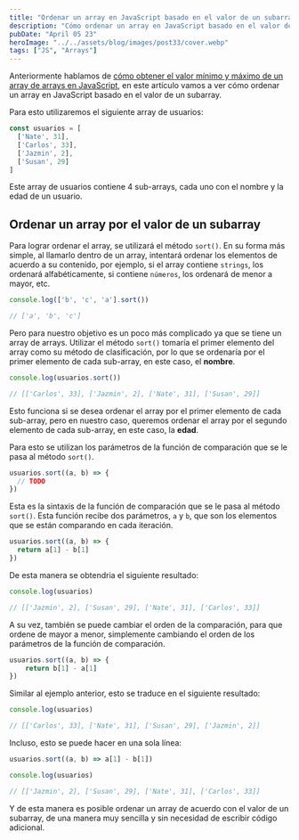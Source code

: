 ```yaml
---
title: "Ordenar un array en JavaScript basado en el valor de un subarray"
description: "Cómo ordenar un array en JavaScript basado en el valor de un subarray"
pubDate: "April 05 23"
heroImage: "../../assets/blog/images/post33/cover.webp"
tags: ["JS", "Arrays"]
---
```


Anteriormente hablamos de [cómo obtener el valor mínimo y máximo de un array de arrays en JavaScript](https://asjordi.dev/blog/obtener-el-valor-minimo-y-maximo-de-un-array-de-arrays-en-javascript/), en este artículo vamos a ver cómo ordenar un array en JavaScript basado en el valor de un subarray.

Para esto utilizaremos el siguiente array de usuarios:

```js
const usuarios = [
  ['Nate', 31],
  ['Carlos', 33],
  ['Jazmin', 2],
  ['Susan', 29]
]
```

Este array de usuarios contiene 4 sub-arrays, cada uno con el nombre y la edad de un usuario.

## Ordenar un array por el valor de un subarray

Para lograr ordenar el array, se utilizará el método `sort()`. En su forma más simple, al llamarlo dentro de un array, intentará ordenar los elementos de acuerdo a su contenido, por ejemplo, si el array contiene `strings`, los ordenará alfabéticamente, si contiene `números`, los ordenará de menor a mayor, etc.

```js
console.log(['b', 'c', 'a'].sort())

// ['a', 'b', 'c']
```

Pero para nuestro objetivo es un poco más complicado ya que se tiene un array de arrays. Utilizar el método `sort()` tomaría el primer elemento del array como su método de clasificación, por lo que se ordenaría por el primer elemento de cada sub-array, en este caso, el **nombre**.

```js
console.log(usuarios.sort())

// [['Carlos', 33], ['Jazmin', 2], ['Nate', 31], ['Susan', 29]]
```

Esto funciona si se desea ordenar el array por el primer elemento de cada sub-array, pero en nuestro caso, queremos ordenar el array por el segundo elemento de cada sub-array, en este caso, la **edad**.

Para esto se utilizan los parámetros de la función de comparación que se le pasa al método `sort()`.

```js
usuarios.sort((a, b) => {
  // TODO
})
```

Esta es la sintaxis de la función de comparación que se le pasa al método `sort()`. Esta función recibe dos parámetros, `a` y `b`, que son los elementos que se están comparando en cada iteración.

```js
usuarios.sort((a, b) => {
  return a[1] - b[1]
})
```

De esta manera se obtendria el siguiente resultado:

```js
console.log(usuarios)

// [['Jazmin', 2], ['Susan', 29], ['Nate', 31], ['Carlos', 33]]
```

A su vez, también se puede cambiar el orden de la comparación, para que ordene de mayor a menor, simplemente cambiando el orden de los parámetros de la función de comparación.

```js
usuarios.sort((a, b) => {
	return b[1] - a[1]
})
```

Similar al ejemplo anterior, esto se traduce en el siguiente resultado:

```js
console.log(usuarios)

// [['Carlos', 33], ['Nate', 31], ['Susan', 29], ['Jazmin', 2]]
```

Incluso, esto se puede hacer en una sola línea:

```js
usuarios.sort((a, b) => a[1] - b[1])

console.log(usuarios)

// [['Jazmin', 2], ['Susan', 29], ['Nate', 31], ['Carlos', 33]]
```

Y de esta manera es posible ordenar un array de acuerdo con el valor de un subarray, de una manera muy sencilla y sin necesidad de escribir código adicional.
